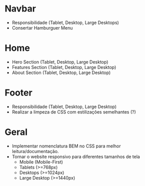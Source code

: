 # Navbar
- Responsibilidade (Tablet, Desktop, Large Desktops)
- Consertar Hamburguer Menu

# Home
- Hero Section (Tablet, Desktop, Large Desktop)
- Features Section (Tablet, Desktop, Large Desktop)
- About Section (Tablet, Desktop, Large Desktop)

# Footer
- Responsibilidade (Tablet, Desktop, Large Desktop)
- Realizar a limpeza de CSS com estilizações semelhantes (?)

# Geral
- Implementar nomenclatura BEM no CSS para melhor leitura/documentação.
- Tornar o website responsivo para diferentes tamanhos de tela
    - Mobile (Mobile-First)
    - Tablets (>=768px)
    - Desktops (>=1024px)
    - Large Desktop (>=1440px)